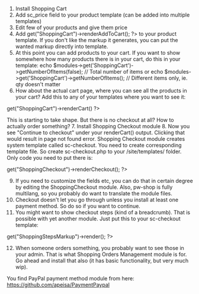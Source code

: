 1.  Install Shopping Cart
2.  Add sc_price field to your product template (can be added into multiple templates)
3.  Edit few of your products and give them price
4.  Add <?php echo $modules->get("ShoppingCart")->renderAddToCart(); ?> to your product template. If you don't like the markup it generates, you can put the wanted markup directly into template.
5.  At this point you can add products to your cart. If you want to show somewhere how many products there is in your cart, do this in your template:
echo $modules->get('ShoppingCart')->getNumberOfItems(false); // Total number of items
or
echo $modules->get('ShoppingCart')->getNumberOfItems(); // Different items only, ie. qty doesn't matter
6.  How about the actual cart page, where you can see all the products in your cart? Add this to any of your templates where you want to see it:
<?php echo $modules->get("ShoppingCart")->renderCart() ?>
This is starting to take shape. But there is no checkout at all? How to actually order something?
7.  Install Shopping Checkout module
8.  Now you see "Continue to checkout" under your renderCart() output. Clicking that would result in page not found error. Shopping Checkout module creates system template called sc-checkout. You need to create corresponding template file. So create sc-checkout.php to your /site/templates/ folder. Only code you need to put there is:
<?php echo $modules->get("ShoppingCheckout")->renderCheckout(); ?>
9.  If you need to customize the fields etc, you can do that in certain degree by editing the ShoppingCheckout module. Also, pw-shop is fully multilang, so you probably do want to translate the module files.
10.  Checkout doesn't let you go through unless you install at least one payment method. So do so if you want to continue.
11.  You might want to show checkout steps (kind of a breadcrumb). That is possible with yet another module. Just put this to your sc-checkout template:
<?php echo $modules->get("ShoppingStepsMarkup")->render(); ?>
12.  When someone orders something, you probably want to see those in your admin. That is what Shopping Orders Management module is for. Go ahead and install that also (it has basic functionality, but very much wip).

You find PayPal payment method module from here: https://github.com/apeisa/PaymentPaypal
